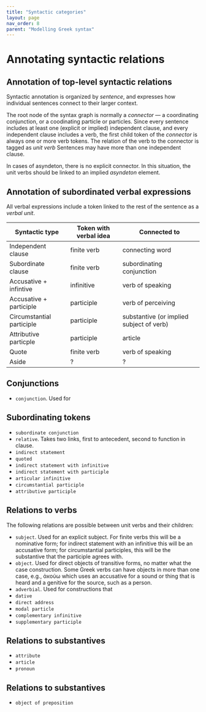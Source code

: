 ```yaml
---
title: "Syntactic categories"
layout: page
nav_order: 8
parent: "Modelling Greek syntax"
---
```


# Annotating syntactic relations



## Annotation of top-level syntactic relations

Syntactic annotation is organized by *sentence*,  and expresses how individual sentences connect to their larger context.

The root node of the syntax graph is normally a *connector* — a coordinating conjunction, or a coodinating particle or particles.  Since every sentence includes at least one (explicit or implied) independent clause, and every independent clause includes a verb, the first child token of the *connector* is always one or more verb tokens.  The relation of the verb to the connector is tagged as *unit verb*  Sentences may have more than one independent clause.

In cases of asyndeton, there is no explicit connector.  In this situation, the unit verbs should be linked to an implied *asyndeton* element.

## Annotation of subordinated verbal expressions

All verbal expressions include a token linked to the rest of the sentence as a *verbal unit*.  

| Syntactic type | Token with verbal idea | Connected to |
| --- | --- | --- |
| Independent clause | finite verb | connecting word |
| Subordinate clause | finite verb | subordinating conjunction |
| Accusative + infintive | infinitive | verb of speaking |
| Accusative + participle | participle | verb of perceiving |
| Circumstantial participle | participle | substantive (or implied subject of verb) |
| Attributive particple | participle | article |
| Quote | finite verb | verb of speaking |
| Aside | ? | ? |


## Conjunctions

- `conjunction`. Used for 


## Subordinating tokens


- `subordinate conjunction`
- `relative`. Takes two links, first to antecedent, second to function in clause.
- `indirect statement`
- `quoted`
- `indirect statement with infinitive`
- `indirect statement with participle`
- `articular infinitive`
- `circumstantial participle`
- `attributive participle`




## Relations to verbs


The following relations are possible between unit verbs and their children:


- `subject`. Used for an explicit subject.  For finite verbs this will be a nominative form; for indirect statement with an infinitive this will be an accusative form; for circumstantial participles, this will be the substantive that the participle agrees with.
- `object`. Used for direct objects of transitive forms, no matter what the case construction.  Some Greek verbs can have objects in more than one case, e.g., ἀκούω which uses an accusative for a sound or thing that is heard and a genitive for the source, such as a person.
- `adverbial`.  Used for constructions that 
- `dative`
- `direct address`
- `modal particle`
- `complementary infinitive`
- `supplementary participle`


## Relations to substantives

- `attribute`
- `article`
- `pronoun`

## Relations to substantives


- `object of preposition`









